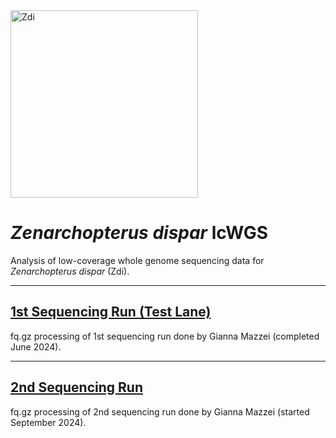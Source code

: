 <img src="https://lifg.australian.museum/Image/9uTxr6do.jpeg?version=full" alt="Zdi" width="300"/>

# _Zenarchopterus dispar_ lcWGS

Analysis of low-coverage whole genome sequencing data for _Zenarchopterus dispar_ (Zdi).

---

## [1st Sequencing Run (Test Lane)](https://github.com/philippinespire/pire_zenarchopterus_dispar_lcwgs/tree/main/1st_sequencing_run)
fq.gz processing of 1st sequencing run done by Gianna Mazzei (completed June 2024).

---

## [2nd Sequencing Run](https://github.com/philippinespire/pire_zenarchopterus_dispar_lcwgs/tree/main/2nd_sequencing_run)
fq.gz processing of 2nd sequencing run done by Gianna Mazzei (started September 2024).

